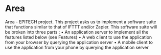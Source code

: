 # Area
Area - EPITECH project. This project asks us to implement a software suite that functions similar to that of IFTTT and/or Zapier. This software suite will be broken into three parts : • An application server to implement all the features listed below (see Features) • A web client to use the application from your browser by querying the application server • A mobile client to use the application from your phone by querying the application server
